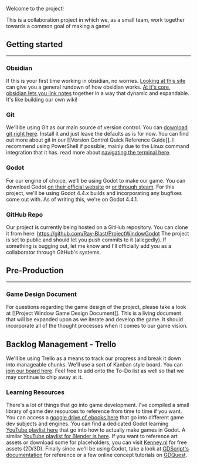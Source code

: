 Welcome to the project! 

This is a collaboration project in which we, as a small team, work together towards a common goal of making a game!

## Getting started
---
### Obsidian
If this is your first time working in obsidian, no worries. [Looking at this site](https://help.obsidian.md/create-note) can give you a general rundown of how obsidian works. [At it's core, obsidian lets you link notes](https://help.obsidian.md/link-notes) together in a way that dynamic and expandable. It's like building our own wiki!

### Git
We'll be using Git as our main source of version control. You can [download git right here](https://git-scm.com/). Install it and just leave the defaults as is for now. You can find out more about git in our [[Version Control Quick Reference Guide]]. I recommend using PowerShell if possible; mainly due to the Linux command integration that it has. read more about [navigating the terminal here](https://gomakethings.com/navigating-the-file-system-with-terminal/).

### Godot
For our engine of choice, we'll be using Godot to make our game. You can download Godot [on their official website](https://godotengine.org/download/windows/) or [or through steam](https://store.steampowered.com/app/404790/Godot_Engine/). For this project, we'll be using Godot 4.4.x builds and incorporating any bugfixes come out with. As of writing this, we're on Godot 4.4.1.

### GitHub Repo
Our project is currently being hosted on a GitHub repository. You can clone it from here:
https://github.com/Ray-Blast/ProjectWindowGodot
The project is set to public and should let you push commits to it (allegedly). If something is bugging out, let me know and I'll officially add you as a collaborator through GitHub's systems.

## Pre-Production
---
### Game Design Document
For questions regarding the game design of the project, please take a look at [[Project Window Game Design Document]]. This is a living document that will be expanded upon as we iterate and develop the game.  It should incorporate all of the thought processes when it comes to our game vision. 

## Backlog Management - Trello
We'll be using Trello as a means to track our progress and break it down into manageable chunks. We'll use a sort of Kanban style board. You can [join our board here](https://trello.com/invite/b/67ef18f6a3e94a28ce63ba50/ATTI88ad366aa794f16b90071f0dc768422274F6B493/projectwindowboard). Feel free to add onto the To-Do list as well so that we may continue to chip away at it.

### Learning Resources
There's a lot of things that go into game development. I've compiled a small library of game dev resources to reference from time to time if you want. You can access a [google drive of ebooks here](https://drive.google.com/drive/folders/1CZxYwuVe6NWTsnu8qs4ZXtmQ1VhPBz2U?usp=sharing) that go into different game dev subjects and engines. You can find a dedicated Godot learning [YouTube playlist here](https://youtube.com/playlist?list=PLrT2fbyJrAIctd7zNUsdPakIllX2lhrzo&si=10kVdT1kPKxNpacN) that go into how to actually make games in Godot. A similar [YouTube playlist for Blender is here](https://www.youtube.com/playlist?list=PLL8svnS8fK0n8sENNU8CXbVn8DM2kK7ur). If you want to reference art assets or download some for placeholders, you can visit [Kenney.nl](https://www.kenney.nl/) for free assets (2D/3D). Finally since we'll be using Godot, take a look at [GDScript's documentation](https://docs.godotengine.org/en/stable/tutorials/scripting/gdscript/gdscript_basics.html) for reference or a few online concept tutorials on [GDQuest](https://www.gdquest.com/).
